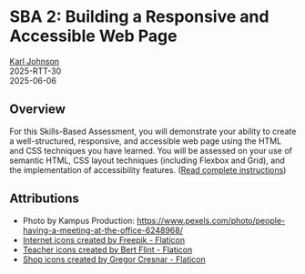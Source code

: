 # SBA 2: Building a Responsive and Accessible Web Page

[Karl Johnson](https://www.github.com/hirekarl)  
2025-RTT-30  
<datetime date="2025-06-06">2025-06-06</date>  

## Overview
For this Skills-Based Assessment, you will demonstrate your ability to create a well-structured, responsive, and accessible web page using the HTML and CSS techniques you have learned. You will be assessed on your use of semantic HTML, CSS layout techniques (including Flexbox and Grid), and the implementation of accessibility features. ([Read complete instructions](https://ps-lms.vercel.app/curriculum/se/410/sba))

## Attributions
- Photo by Kampus Production: https://www.pexels.com/photo/people-having-a-meeting-at-the-office-6248968/
- <a href="https://www.flaticon.com/free-icons/internet" title="internet icons">Internet icons created by Freepik - Flaticon</a>
- <a href="https://www.flaticon.com/free-icons/teacher" title="teacher icons">Teacher icons created by Bert Flint - Flaticon</a>
- <a href="https://www.flaticon.com/free-icons/shop" title="shop icons">Shop icons created by Gregor Cresnar - Flaticon</a>